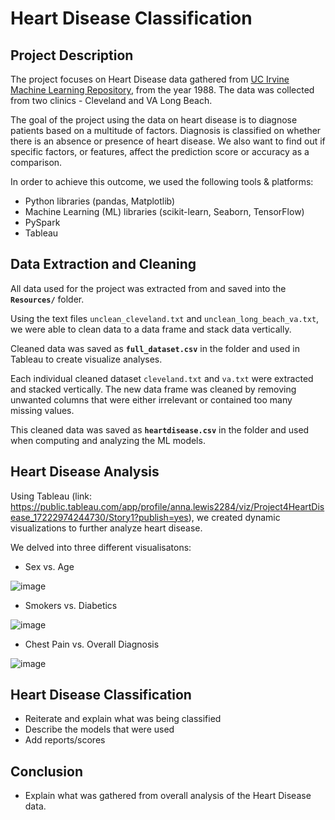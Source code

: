 # Heart Disease Classification

## Project Description
The project focuses on Heart Disease data gathered from [UC Irvine Machine Learning Repository](https://archive.ics.uci.edu/dataset/45/heart+disease), from the year 1988. The data was collected from two clinics - Cleveland and VA Long Beach.

The goal of the project using the data on heart disease is to diagnose patients based on a multitude of factors. Diagnosis is classified on whether there is an absence or presence of heart disease. We also want to find out if specific factors, or features, affect the prediction score or accuracy as a comparison. 

In order to achieve this outcome, we used the following tools & platforms:
-	Python libraries (pandas, Matplotlib)
-	Machine Learning (ML) libraries (scikit-learn, Seaborn, TensorFlow)
-	PySpark
-	Tableau

## Data Extraction and Cleaning
All data used for the project was extracted from and saved into the **`Resources/`** folder. 

Using the text files `unclean_cleveland.txt` and `unclean_long_beach_va.txt`, we were able to clean data to a data frame and stack data vertically. 

Cleaned data was saved as **`full_dataset.csv`** in the folder and used in Tableau to create visualize analyses.  

Each individual cleaned dataset `cleveland.txt` and `va.txt` were extracted and stacked vertically. The new data frame was cleaned by removing unwanted columns that were either irrelevant or contained too many missing values. 

This cleaned data was saved as **`heartdisease.csv`** in the folder and used when computing and analyzing the ML models.

## Heart Disease Analysis
Using Tableau (link: https://public.tableau.com/app/profile/anna.lewis2284/viz/Project4HeartDisease_17222974244730/Story1?publish=yes), we created dynamic visualizations to further analyze heart disease.

We delved into three different visualisatons: 
- Sex vs. Age

  
![image](https://github.com/user-attachments/assets/e24a62fc-ee7d-4a67-878a-ba257802f5ec)

- Smokers vs. Diabetics

  
![image](https://github.com/user-attachments/assets/11acb635-5a2e-4c6d-b2c4-e419d9399736)

- Chest Pain vs. Overall Diagnosis

  
![image](https://github.com/user-attachments/assets/bec676a4-46f0-404e-8811-bd3ad77129b7)

## Heart Disease Classification 
- Reiterate and explain what was being classified
- Describe the models that were used
- Add reports/scores

## Conclusion
- Explain what was gathered from overall analysis of the Heart Disease data.
